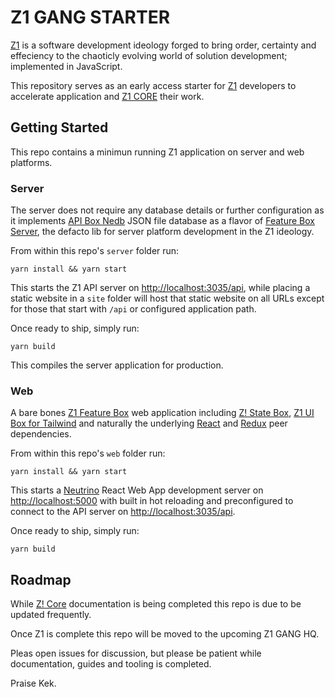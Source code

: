 # Z1 GANG STARTER

[Z1](https://www.npmjs.com/search?q=%40z1) is a software development ideology forged to bring order, certainty and effeciency to the chaoticly evolving world of solution development; implemented in JavaScript.

This repository serves as an early access starter for [Z1](https://www.npmjs.com/search?q=%40z1) developers to accelerate application and [Z1 CORE](https://github.com/SaucecodeOfficial/zero-one-core) their work.

## Getting Started

This repo contains a minimun running Z1 application on server and web platforms.

### Server

The server does not require any database details or further configuration as it implements [API Box Nedb](https://github.com/SaucecodeOfficial/zero-one-core/tree/master/libs/api-box-nedb) JSON file database as a flavor of [Feature Box Server](https://github.com/SaucecodeOfficial/zero-one-core/tree/master/libs/feature-box-server-nedb), the defacto lib for server platform development in the Z1 ideology.

From within this repo's ```server``` folder run:
```
yarn install && yarn start
```

This starts the Z1 API server on [http://localhost:3035/api](http://localhost:3035/api), while placing a static website in a ```site``` folder will host that static website on all URLs except for those that start with ```/api``` or configured application path.

Once ready to ship, simply run:
```
yarn build
```

This compiles the server application for production.

### Web

A bare bones [Z1 Feature Box](https://github.com/SaucecodeOfficial/zero-one-core/tree/master/libs/feature-box) web application including [Z! State Box](https://github.com/SaucecodeOfficial/zero-one-core/tree/master/libs/state-box), [Z1 UI Box for Tailwind](https://github.com/SaucecodeOfficial/zero-one-core/tree/master/libs/ui-box-tailwind) and naturally the underlying [React](https://reactjs.org/) and [Redux](https://redux.js.org/) peer dependencies.

From within this repo's ```web``` folder run:
```
yarn install && yarn start
```

This starts a [Neutrino](https://neutrinojs.org/) React Web App development server on [http://localhost:5000](http://localhost:5000) with built in hot reloading and preconfigured to connect to the API server on [http://localhost:3035/api](http://localhost:3035/api).

Once ready to ship, simply run:
```
yarn build
```

## Roadmap

While [Z! Core](https://github.com/SaucecodeOfficial/zero-one-core) documentation is being completed this repo is due to be updated frequently.

Once Z1 is complete this repo will be moved to the upcoming Z1 GANG HQ.

Pleas open issues for discussion, but please be patient while documentation, guides and tooling is completed.

Praise Kek.

